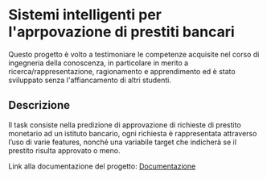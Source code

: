 # Sistemi intelligenti per l'aprpovazione di prestiti bancari

Questo progetto è volto a testimoniare le competenze acquisite nel corso di ingegneria della conoscenza, in particolare in merito a ricerca/rappresentazione, ragionamento e apprendimento ed è stato sviluppato senza l'affiancamento di altri studenti.

## Descrizione
Il task consiste nella predizione di approvazione di richieste di prestito monetario ad un istituto bancario, ogni
richiesta è rappresentata attraverso l’uso di varie features, nonché una variabile target che indicherà
se il prestito risulta approvato o meno.

Link alla documentazione del progetto: [Documentazione](Documentazione%20progetto%20icon%20Gabriele%20Marrano.pdf)
